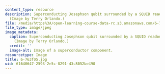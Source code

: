 ```yaml
---
content_type: resource
description: Superconducting Josephson qubit surrounded by a SQUID readout circuit.
  (Image by Terry Orlando.)
file: /media/https%3A/open-learning-course-data-rc.s3.amazonaws.com/6-763-applied-superconductivity-fall-2005/6164064725932e5c829143c8052be490_6-763f05.jpg
file_type: image/jpeg
image_metadata:
  caption: Superconducting Josephson qubit surrounded by a SQUID readout circuit.
    (Image by Terry Orlando.)
  credit: ''
  image-alt: Image of a superconductor component.
resourcetype: Image
title: 6-763f05.jpg
uid: 61640647-2593-2e5c-8291-43c8052be490
---
```

